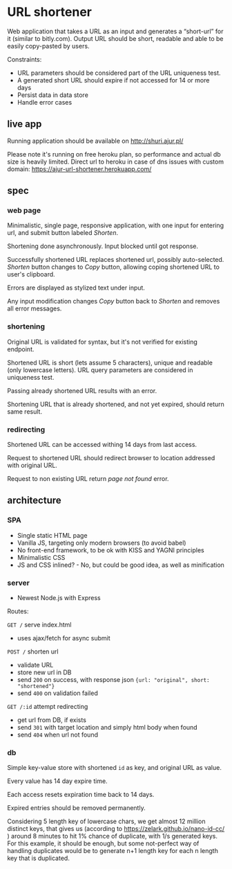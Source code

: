 # URL shortener

Web application that takes a URL as an input and generates a “short-url” for it (similar to bitly.com). Output URL should be short, readable and able to be easily copy-pasted by users.

Constraints:

- URL parameters should be considered part of the URL uniqueness test.
- A generated short URL should expire if not accessed for 14 or more days
- Persist data in data store
- Handle error cases


## live app

Running application should be available on http://shuri.ajur.pl/

Please note it's running on free heroku plan, so performance and actual db size is heavily limited.
Direct url to heroku in case of dns issues with custom domain: https://ajur-url-shortener.herokuapp.com/

## spec

### web page

Minimalistic, single page, responsive application, with one input for entering url, and submit button labeled *Shorten*.

Shortening done asynchronously. Input blocked until got response.

Successfully shortened URL replaces shortened url, possibly auto-selected. *Shorten* button changes to *Copy* button, allowing coping shortened URL to user's clipboard.

Errors are displayed as stylized text under input.

Any input modification changes *Copy* button back to *Shorten* and removes all error messages.

### shortening

Original URL is validated for syntax, but it's not verified for existing endpoint.

Shortened URL is short (lets assume 5 characters), unique and readable (only lowercase letters). URL query parameters are considered in uniqueness test.

Passing already shortened URL results with an error.

Shortening URL that is already shortened, and not yet expired, should return same result.

### redirecting

Shortened URL can be accessed withing 14 days from last access.

Request to shortened URL should redirect browser to location addressed with original URL.

Request to non existing URL return *page not found* error.

## architecture

### SPA

- Single static HTML page
- Vanilla JS, targeting only modern browsers (to avoid babel)
- No front-end framework, to be ok with KISS and YAGNI principles
- Minimalistic CSS
- JS and CSS inlined? - No, but could be good idea, as well as minification

### server

- Newest Node.js with Express

Routes:

`GET /` serve index.html

- uses ajax/fetch for async submit

`POST /` shorten url

- validate URL
- store new url in DB
- send `200` on success, with response json `{url: "original", short: "shortened"}`
- send `400` on validation failed

`GET /:id` attempt redirecting

- get url from DB, if exists
- send `301` with target location and simply html body when found
- send `404` when url not found

### db

Simple key-value store with shortened `id` as key, and original URL as value.

Every value has 14 day expire time.

Each access resets expiration time back to 14 days.

Expired entries should be removed permanently.

Considering 5 length key of lowercase chars, we get almost 12 million distinct keys,
that gives us (according to https://zelark.github.io/nano-id-cc/ )
around 8 minutes to hit 1% chance of duplicate, with 1/s generated keys.
For this example, it should be enough, but some not-perfect way of handling
duplicates would be to generate n+1 length key for each n length key that is duplicated.
